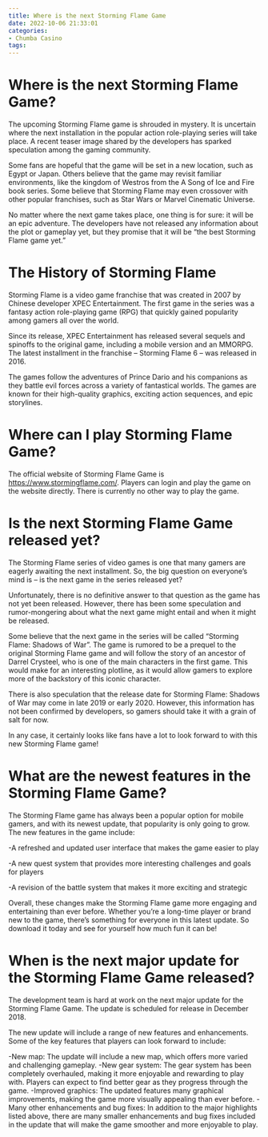```yaml
---
title: Where is the next Storming Flame Game
date: 2022-10-06 21:33:01
categories:
- Chumba Casino
tags:
---
```



#  Where is the next Storming Flame Game?

The upcoming Storming Flame game is shrouded in mystery. It is uncertain where the next installation in the popular action role-playing series will take place. A recent teaser image shared by the developers has sparked speculation among the gaming community.

Some fans are hopeful that the game will be set in a new location, such as Egypt or Japan. Others believe that the game may revisit familiar environments, like the kingdom of Westros from the A Song of Ice and Fire book series. Some believe that Storming Flame may even crossover with other popular franchises, such as Star Wars or Marvel Cinematic Universe.

No matter where the next game takes place, one thing is for sure: it will be an epic adventure. The developers have not released any information about the plot or gameplay yet, but they promise that it will be “the best Storming Flame game yet.”

# The History of Storming Flame

Storming Flame is a video game franchise that was created in 2007 by Chinese developer XPEC Entertainment. The first game in the series was a fantasy action role-playing game (RPG) that quickly gained popularity among gamers all over the world.

Since its release, XPEC Entertainment has released several sequels and spinoffs to the original game, including a mobile version and an MMORPG. The latest installment in the franchise – Storming Flame 6 – was released in 2016.

The games follow the adventures of Prince Dario and his companions as they battle evil forces across a variety of fantastical worlds. The games are known for their high-quality graphics, exciting action sequences, and epic storylines.

#  Where can I play Storming Flame Game?

The official website of Storming Flame Game is https://www.stormingflame.com/. Players can login and play the game on the website directly. There is currently no other way to play the game.

#  Is the next Storming Flame Game released yet?

The Storming Flame series of video games is one that many gamers are eagerly awaiting the next installment. So, the big question on everyone’s mind is – is the next game in the series released yet?

Unfortunately, there is no definitive answer to that question as the game has not yet been released. However, there has been some speculation and rumor-mongering about what the next game might entail and when it might be released.

Some believe that the next game in the series will be called “Storming Flame: Shadows of War”. The game is rumored to be a prequel to the original Storming Flame game and will follow the story of an ancestor of Darrel Crysteel, who is one of the main characters in the first game. This would make for an interesting plotline, as it would allow gamers to explore more of the backstory of this iconic character.

There is also speculation that the release date for Storming Flame: Shadows of War may come in late 2019 or early 2020. However, this information has not been confirmed by developers, so gamers should take it with a grain of salt for now.

In any case, it certainly looks like fans have a lot to look forward to with this new Storming Flame game!

#  What are the newest features in the Storming Flame Game?

The Storming Flame game has always been a popular option for mobile gamers, and with its newest update, that popularity is only going to grow. The new features in the game include:

-A refreshed and updated user interface that makes the game easier to play

-A new quest system that provides more interesting challenges and goals for players

-A revision of the battle system that makes it more exciting and strategic

Overall, these changes make the Storming Flame game more engaging and entertaining than ever before. Whether you’re a long-time player or brand new to the game, there’s something for everyone in this latest update. So download it today and see for yourself how much fun it can be!

#  When is the next major update for the Storming Flame Game released?

The development team is hard at work on the next major update for the Storming Flame Game. The update is scheduled for release in December 2018.

The new update will include a range of new features and enhancements. Some of the key features that players can look forward to include:

-New map: The update will include a new map, which offers more varied and challenging gameplay.
-New gear system: The gear system has been completely overhauled, making it more enjoyable and rewarding to play with. Players can expect to find better gear as they progress through the game.
-Improved graphics: The updated features many graphical improvements, making the game more visually appealing than ever before.
-Many other enhancements and bug fixes: In addition to the major highlights listed above, there are many smaller enhancements and bug fixes included in the update that will make the game smoother and more enjoyable to play.